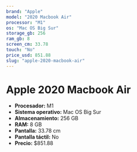 ```yaml
---
brand: "Apple"
model: "2020 Macbook Air"
processor: "M1"
os: "Mac OS Big Sur"
storage_gb: 256
ram_gb: 8
screen_cm: 33.78
touch: "No"
price_usd: 851.88
slug: "apple-2020-macbook-air"
---
```


# Apple 2020 Macbook Air

- **Procesador:** M1
- **Sistema operativo:** Mac OS Big Sur
- **Almacenamiento:** 256 GB
- **RAM:** 8 GB
- **Pantalla:** 33.78 cm
- **Pantalla táctil:** No
- **Precio:** $851.88
